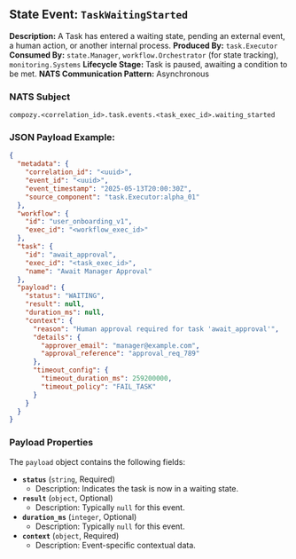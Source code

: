 ## State Event: `TaskWaitingStarted`

**Description:** A Task has entered a waiting state, pending an external event, a human action, or another internal process.
**Produced By:** `task.Executor`
**Consumed By:** `state.Manager`, `workflow.Orchestrator` (for state tracking), `monitoring.Systems`
**Lifecycle Stage:** Task is paused, awaiting a condition to be met.
**NATS Communication Pattern:** Asynchronous

### NATS Subject

`compozy.<correlation_id>.task.events.<task_exec_id>.waiting_started`

### JSON Payload Example:

```json
{
  "metadata": {
    "correlation_id": "<uuid>",
    "event_id": "<uuid>",
    "event_timestamp": "2025-05-13T20:00:30Z",
    "source_component": "task.Executor:alpha_01"
  },
  "workflow": {
    "id": "user_onboarding_v1",
    "exec_id": "<workflow_exec_id>"
  },
  "task": {
    "id": "await_approval",
    "exec_id": "<task_exec_id>",
    "name": "Await Manager Approval"
  },
  "payload": {
    "status": "WAITING",
    "result": null,
    "duration_ms": null,
    "context": {
      "reason": "Human approval required for task 'await_approval'",
      "details": {
        "approver_email": "manager@example.com",
        "approval_reference": "approval_req_789"
      },
      "timeout_config": {
        "timeout_duration_ms": 259200000,
        "timeout_policy": "FAIL_TASK"
      }
    }
  }
}
```

### Payload Properties

The `payload` object contains the following fields:
-   **`status`** (`string`, Required)
    -   Description: Indicates the task is now in a waiting state.
-   **`result`** (`object`, Optional)
    -   Description: Typically `null` for this event.
-   **`duration_ms`** (`integer`, Optional)
    -   Description: Typically `null` for this event.
-   **`context`** (`object`, Required)
    -   Description: Event-specific contextual data.